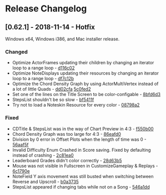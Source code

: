 # Release Changelog


## [0.62.1] - 2018-11-14 - Hotfix

Windows x64, Windows i386, and Mac installer release.

### Changed
- Optimize ActorFrames updating their children by changing an iterator loop to a range loop - [d116c02](../../../commit/d116c02c92317431f36be7d12d9a5aeadea9b948)
- Optimize NoteDisplays updating their resources by changing an iterator loop to a range loop - [df7c12b](../../../commit/df7c12b57f5120c4504a27987dec0f5f3e94bdd8)
- Optimize the Chord Density Graph by using ActorMultiVertex instead of a lot of little Quads - [dd02cfa](../../../commit/dd02cfa48b57deecfe21c3b26eeb27686a961042) [5c0fed2](../../../commit/5c0fed2e8c798c8f818632758daa1eec397831ae)
- Set one of the lines on the Title Screen to be color-configable - [8bfd6d3](../../../commit/8bfd6d32d89c928e1e4cd9c9da77816b7aad3e98)
- StepsList shouldn't be so slow - [bf5411f](../../../commit/bf5411ffc1144a100ad4e37905850af4a5ac4b04)
- Try not to load a Noteskin Resource for every color - [08798a2](../../../commit/08798a28d87e24ed98d362c292c8919ea8dbeeac)
### Fixed
- CDTitle & StepsList was in the way of Chart Preview in 4:3 - [f550b00](../../../commit/f550b00f93b3b6df70aae10c9b9fe44320c8865d)
- Chord Density Graph was too large for 4:3 - [86eafd0](../../../commit/86eafd0ff425690e9dc5785e47336d4b05e78cc9)
- Division by 0 error in Offset Plots when the length of time was 0 - [56aaf5f](../../../commit/56aaf5fd397b5a26000a2df4420b51e3b3a56eb3)
- Invalid Difficulty Enum Crashed in Score saving. Fixed by defaulting instead of crashing - [2c81ea0](../../../commit/2c81ea0fa82819ab4a0aadaffffb32300c24d79f)
- Leaderboard Grades didn't color correctly - [28d63b5](../../../commit/28d63b500fda09bda64f620ff6ba63aba4617928)
- Mouse was not visible in Fullscreen in CustomizeGameplay & Replays - [6c1790e](../../../commit/6c1790e1b0995f8fabcac8ac590de99c3930da6e)
- NoteField Y axis movement was still busted when switching between Reverse and Upscroll - [b0a3735](../../../commit/b0a3735aedb4966f21af751c7ae5bbf56776941a)
- StepsList appeared if changing tabs while not on a Song - [546a1dd](../../../commit/546a1dd7fcc1612aeab343bd0d290147f106a3f8)
